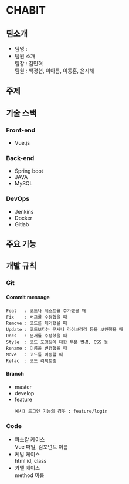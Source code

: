 # CHABIT
## 팀소개  
* 팀명 :  
* 팀원 소개  
    팀장 : 김민혁  
    팀원 : 백정현, 이아름, 이동훈, 윤지해  

## 주제  
## 기술 스택  
### Front-end  
* Vue.js  

### Back-end  
* Spring boot  
* JAVA  
* MySQL  

### DevOps  
* Jenkins  
* Docker  
* Gitlab  

## 주요 기능  
## 개발 규칙  
### Git  
#### Commit message  
```
Feat   : 코드나 테스트를 추가했을 때
Fix    : 버그를 수정했을 때
Remove : 코드를 제거했을 때
Update : 코드보다는 문서나 라이브러리 등을 보완했을 때
Docs   : 문서를 수정했을 때
Style  : 코드 포맷팅에 대한 부분 변경, CSS 등
Rename : 이름을 변경했을 때
Move   : 코드를 이동할 때
Refac  : 코드 리팩토링
```  
#### Branch  
* master  
* develop  
* feature  
    ```
    예시) 로그인 기능의 경우 : feature/login
    ```  

### Code  
* 파스칼 케이스  
    Vue 파일, 컴포넌트 이름  
* 케밥 케이스  
    html id, class  
* 카멜 케이스  
    method 이름  